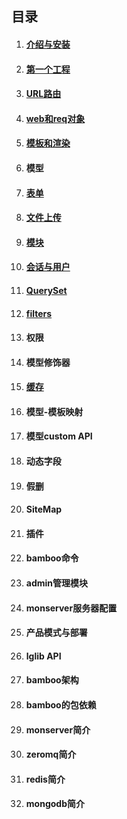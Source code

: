 ## 目录

1. #### [介绍与安装](介绍与安装.md)

1. #### [第一个工程](第一个工程.md)

1. #### [URL路由](URL路由.md)

1. #### [web和req对象](web和req对象.md)

1. #### [模板和渲染](模板和渲染.md)

1. #### 模型

1. #### [表单](表单.md)

1. #### [文件上传](文件上传.md)

1. #### [模块](模块.md)

1. #### [会话与用户](会话与用户.md)

1. #### [QuerySet](QuerySet.md)

1. #### [filters](filters.md)

1. #### 权限

1. #### 模型修饰器

1. #### [缓存](缓存.md)

1. #### 模型-模板映射

1. #### 模型custom API

1. #### 动态字段

1. #### 假删

1. #### SiteMap

1. #### 插件

1. #### bamboo命令

1. #### admin管理模块

1. #### monserver服务器配置

1. #### 产品模式与部署

1. #### lglib API

1. #### bamboo架构

1. #### bamboo的包依赖

1. #### monserver简介

1. #### zeromq简介

1. #### redis简介

1. #### mongodb简介




